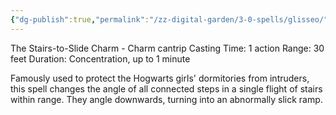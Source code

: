 ```yaml
---
{"dg-publish":true,"permalink":"/zz-digital-garden/3-0-spells/glisseo/"}
---
```


The Stairs-to-Slide Charm - Charm cantrip 
Casting Time: 1 action 
Range: 30 feet 
Duration: Concentration, up to 1 minute 

Famously used to protect the Hogwarts girls' dormitories from intruders, this spell changes the angle of all connected steps in a single flight of stairs within range. They angle downwards, turning into an abnormally slick ramp.